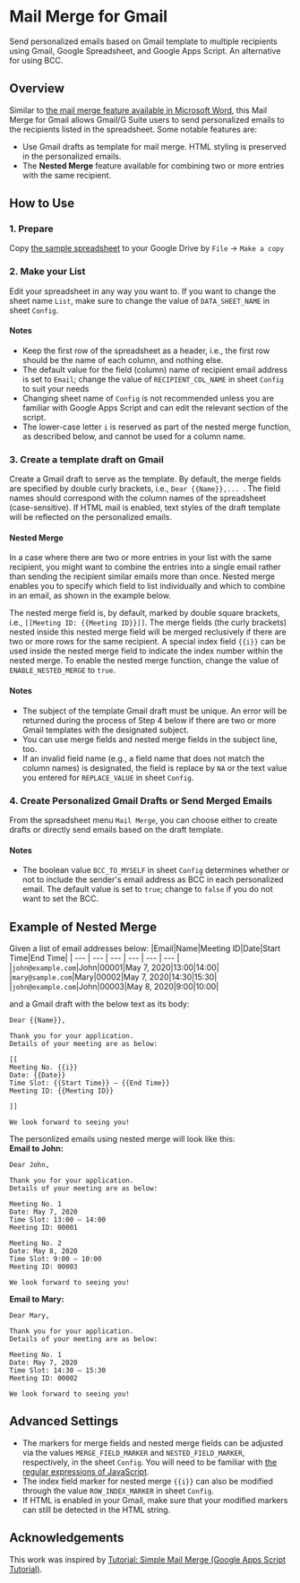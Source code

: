 # Mail Merge for Gmail
Send personalized emails based on Gmail template to multiple recipients using Gmail, Google Spreadsheet, and Google Apps Script. An alternative for using BCC.

## Overview
Similar to [the mail merge feature available in Microsoft Word](https://support.office.com/en-us/article/use-mail-merge-for-bulk-email-letters-labels-and-envelopes-f488ed5b-b849-4c11-9cff-932c49474705), this Mail Merge for Gmail allows Gmail/G Suite users to send personalized emails to the recipients listed in the spreadsheet. Some notable features are:  
- Use Gmail drafts as template for mail merge. HTML styling is preserved in the personalized emails.
- The **Nested Merge** feature available for combining two or more entries with the same recipient.

## How to Use
### 1. Prepare
Copy [the sample spreadsheet](https://docs.google.com/spreadsheets/d/1pVoKzoldYOaEXhbEmpsLJAZqmkB1IDncQ6rTXlbqETY/edit?usp=sharing) to your Google Drive by `File` -> `Make a copy`

### 2. Make your List
Edit your spreadsheet in any way you want to. If you want to change the sheet name `List`, make sure to change the value of `DATA_SHEET_NAME` in sheet `Config`. 

#### Notes
- Keep the first row of the spreadsheet as a header, i.e., the first row should be the name of each column, and nothing else.
- The default value for the field (column) name of recipient email address is set to `Email`; change the value of `RECIPIENT_COL_NAME` in sheet `Config` to suit your needs
- Changing sheet name of `Config` is not recommended unless you are familiar with Google Apps Script and can edit the relevant section of the script.
- The lower-case letter `i` is reserved as part of the nested merge function, as described below, and cannot be used for a column name.

### 3. Create a template draft on Gmail
Create a Gmail draft to serve as the template. By default, the merge fields are specified by double curly brackets, i.e., `Dear {{Name}},... `. The field names should correspond with the column names of the spreadsheet (case-sensitive). If HTML mail is enabled, text styles of the draft template will be reflected on the personalized emails.

#### Nested Merge
In a case where there are two or more entries in your list with the same recipient, you might want to combine the entries into a single email rather than sending the recipient similar emails more than once. Nested merge enables you to specify which field to list individually and which to combine in an email, as shown in the example below.

The nested merge field is, by default, marked by double square brackets, i.e., `[[Meeting ID: {{Meeting ID}}]]`. The merge fields (the curly brackets) nested inside this nested merge field will be merged reclusively if there are two or more rows for the same recipient. A special index field `{{i}}` can be used inside the nested merge field to indicate the index number within the nested merge. To enable the nested merge function, change the value of `ENABLE_NESTED_MERGE` to `true`.

#### Notes
- The subject of the template Gmail draft must be unique. An error will be returned during the process of Step 4 below if there are two or more Gmail templates with the designated subject.
- You can use merge fields and nested merge fields in the subject line, too.
- If an invalid field name (e.g., a field name that does not match the column names) is designated, the field is replace by `NA` or the text value you entered for `REPLACE_VALUE` in sheet `Config`.

### 4. Create Personalized Gmail Drafts or Send Merged Emails
From the spreadsheet menu `Mail Merge`, you can choose either to create drafts or directly send emails based on the draft template.
#### Notes
- The boolean value `BCC_TO_MYSELF` in sheet `Config` determines whether or not to include the sender's email address as BCC in each personalized email. The default value is set to `true`; change to `false` if you do not want to set the BCC.

## Example of Nested Merge
Given a list of email addresses below:
|Email|Name|Meeting ID|Date|Start Time|End Time|
| --- | --- | --- | --- | --- | --- |
|`john@example.com`|John|00001|May 7, 2020|13:00|14:00|
|`mary@sample.com`|Mary|00002|May 7, 2020|14:30|15:30|
|`john@example.com`|John|00003|May 8, 2020|9:00|10:00|

and a Gmail draft with the below text as its body:
```
Dear {{Name}},

Thank you for your application.
Details of your meeting are as below:

[[
Meeting No. {{i}}
Date: {{Date}}
Time Slot: {{Start Time}} – {{End Time}}
Meeting ID: {{Meeting ID}}

]]

We look forward to seeing you!
```

The personlized emails using nested merge will look like this:  
**Email to John:**
```
Dear John,

Thank you for your application.
Details of your meeting are as below:

Meeting No. 1
Date: May 7, 2020
Time Slot: 13:00 – 14:00
Meeting ID: 00001

Meeting No. 2
Date: May 8, 2020
Time Slot: 9:00 – 10:00
Meeting ID: 00003

We look forward to seeing you!
```
**Email to Mary:**
```
Dear Mary,

Thank you for your application.
Details of your meeting are as below:

Meeting No. 1
Date: May 7, 2020
Time Slot: 14:30 – 15:30
Meeting ID: 00002

We look forward to seeing you!
```

## Advanced Settings
- The markers for merge fields and nested merge fields can be adjusted via the values `MERGE_FIELD_MARKER` and `NESTED_FIELD_MARKER`, respectively, in the sheet `Config`. You will need to be familiar with [the regular expressions of JavaScript](https://developer.mozilla.org/en-US/docs/Web/JavaScript/Guide/Regular_Expressions).
- The index field marker for nested merge `{{i}}` can also be modified through the value `ROW_INDEX_MARKER` in sheet `Config`.
- If HTML is enabled in your Gmail, make sure that your modified markers can still be detected in the HTML string.

## Acknowledgements
This work was inspired by [Tutorial: Simple Mail Merge (Google Apps Script Tutorial)](https://developers.google.com/apps-script/articles/mail_merge).

